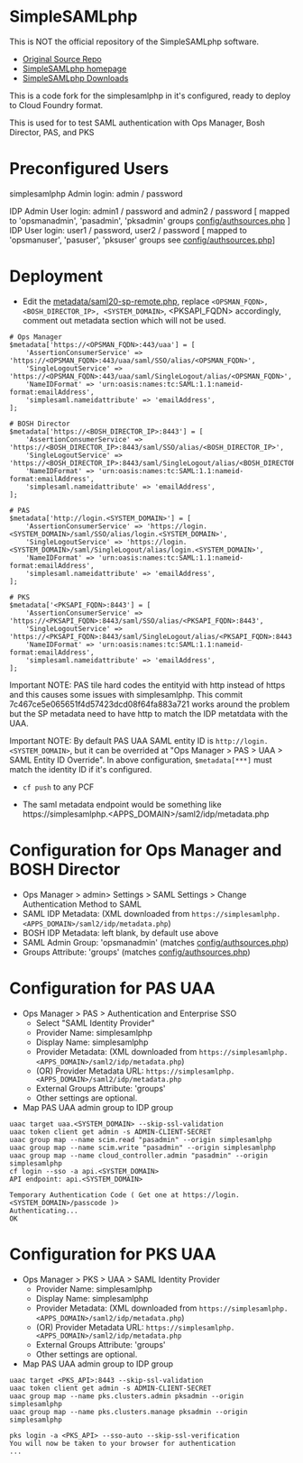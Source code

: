 SimpleSAMLphp
=============

This is NOT the official repository of the SimpleSAMLphp software.

* [Original Source Repo](https://github.com/simplesamlphp)
* [SimpleSAMLphp homepage](https://simplesamlphp.org)
* [SimpleSAMLphp Downloads](https://simplesamlphp.org/download)

This is a code fork for the simplesamlphp in it's configured, ready to deploy to Cloud Foundry format.

This is used for to test SAML authentication with Ops Manager, Bosh Director, PAS, and PKS

# Preconfigured Users
simplesamlphp Admin login: admin / password

IDP Admin User login: admin1 / password and admin2 / password [ mapped to 'opsmanadmin', 'pasadmin', 'pksadmin' groups [config/authsources.php](config/authsources.php) ]<br>
IDP User login: user1 / password, user2 / password [ mapped to 'opsmanuser', 'pasuser', 'pksuser' groups see [config/authsources.php](config/authsources.php)]


# Deployment 

* Edit the [metadata/saml20-sp-remote.php](metadata/saml20-sp-remote.php), replace `<OPSMAN_FQDN>, <BOSH_DIRECTOR_IP>, <SYSTEM_DOMAIN>`, <PKSAPI_FQDN> accordingly, comment out metadata section which will not be used. 

```
# Ops Manager
$metadata['https://<OPSMAN_FQDN>:443/uaa'] = [
    'AssertionConsumerService' => 'https://<OPSMAN_FQDN>:443/uaa/saml/SSO/alias/<OPSMAN_FQDN>',
    'SingleLogoutService' => 'https://<OPSMAN_FQDN>:443/uaa/saml/SingleLogout/alias/<OPSMAN_FQDN>',
    'NameIDFormat' => 'urn:oasis:names:tc:SAML:1.1:nameid-format:emailAddress',
    'simplesaml.nameidattribute' => 'emailAddress',
];

# BOSH Director
$metadata['https://<BOSH_DIRECTOR_IP>:8443'] = [
    'AssertionConsumerService' => 'https://<BOSH_DIRECTOR_IP>:8443/saml/SSO/alias/<BOSH_DIRECTOR_IP>',
    'SingleLogoutService' => 'https://<BOSH_DIRECTOR_IP>:8443/saml/SingleLogout/alias/<BOSH_DIRECTOR_IP>',
    'NameIDFormat' => 'urn:oasis:names:tc:SAML:1.1:nameid-format:emailAddress',
    'simplesaml.nameidattribute' => 'emailAddress',
];

# PAS 
$metadata['http://login.<SYSTEM_DOMAIN>'] = [
    'AssertionConsumerService' => 'https://login.<SYSTEM_DOMAIN>/saml/SSO/alias/login.<SYSTEM_DOMAIN>',
    'SingleLogoutService' => 'https://login.<SYSTEM_DOMAIN>/saml/SingleLogout/alias/login.<SYSTEM_DOMAIN>',
    'NameIDFormat' => 'urn:oasis:names:tc:SAML:1.1:nameid-format:emailAddress',
    'simplesaml.nameidattribute' => 'emailAddress',
];

# PKS
$metadata['<PKSAPI_FQDN>:8443'] = [
    'AssertionConsumerService' => 'https://<PKSAPI_FQDN>:8443/saml/SSO/alias/<PKSAPI_FQDN>:8443',
    'SingleLogoutService' => 'https://<PKSAPI_FQDN>:8443/saml/SingleLogout/alias/<PKSAPI_FQDN>:8443',
    'NameIDFormat' => 'urn:oasis:names:tc:SAML:1.1:nameid-format:emailAddress',
    'simplesaml.nameidattribute' => 'emailAddress',
];
```

Important NOTE: PAS tile hard codes the entityid with http instead of https and this causes some issues with simplesamlphp. This commit 7c467ce5e065651f4d57423dcd08f64fa883a721 works around the problem but the SP metadata need to have http to match the IDP metatdata with the UAA.

Important NOTE: By default PAS UAA SAML entity ID is `http://login.<SYSTEM_DOMAIN>`, but it can be overrided at "Ops Manager > PAS > UAA > SAML Entity ID Override". In above configuration, `$metadata[***]` must match the identity ID if it's configured. 

* `cf push` to any PCF

* The saml metadata endpoint would be something like https://simplesamlphp.<APPS_DOMAIN>/saml2/idp/metadata.php

# Configuration for Ops Manager and BOSH Director

*  Ops Manager > admin> Settings > SAML Settings > Change Authentication Method to SAML
  * SAML IDP Metadata: (XML downloaded from `https://simplesamlphp.<APPS_DOMAIN>/saml2/idp/metadata.php`)
  * BOSH IDP Metadata: left blank, by default use above
  * SAML Admin Group: 'opsmanadmin' (matches [config/authsources.php](config/authsources.php))
  * Groups Attribute: 'groups' (matches [config/authsources.php](config/authsources.php))

# Configuration for PAS UAA
* Ops Manager > PAS > Authentication and Enterprise SSO
  * Select "SAML Identity Provider"
  * Provider Name: simplesamlphp
  * Display Name: simplesamlphp
  * Provider Metadata: (XML downloaded from `https://simplesamlphp.<APPS_DOMAIN>/saml2/idp/metadata.php`)
  * (OR) Provider Metadata URL: `https://simplesamlphp.<APPS_DOMAIN>/saml2/idp/metadata.php`
  * External Groups Attribute: 'groups'
  * Other settings are optional.
* Map PAS UAA admin group to IDP group

```
uaac target uaa.<SYSTEM_DOMAIN> --skip-ssl-validation
uaac token client get admin -s ADMIN-CLIENT-SECRET
uaac group map --name scim.read "pasadmin" --origin simplesamlphp
uaac group map --name scim.write "pasadmin" --origin simplesamlphp
uaac group map --name cloud_controller.admin "pasadmin" --origin simplesamlphp
cf login --sso -a api.<SYSTEM_DOMAIN>
API endpoint: api.<SYSTEM_DOMAIN>

Temporary Authentication Code ( Get one at https://login.<SYSTEM_DOMAIN>/passcode )>
Authenticating...
OK
```

# Configuration for PKS UAA
* Ops Manager > PKS > UAA > SAML Identity Provider
  * Provider Name: simplesamlphp
  * Display Name: simplesamlphp
  * Provider Metadata: (XML downloaded from `https://simplesamlphp.<APPS_DOMAIN>/saml2/idp/metadata.php`)
  * (OR) Provider Metadata URL: `https://simplesamlphp.<APPS_DOMAIN>/saml2/idp/metadata.php`
  * External Groups Attribute: 'groups'
  * Other settings are optional.
* Map PAS UAA admin group to IDP group
	
```
uaac target <PKS_API>:8443 --skip-ssl-validation
uaac token client get admin -s ADMIN-CLIENT-SECRET
uaac group map --name pks.clusters.admin pksadmin --origin simplesamlphp
uaac group map --name pks.clusters.manage pksadmin --origin simplesamlphp

pks login -a <PKS_API> --sso-auto --skip-ssl-verification
You will now be taken to your browser for authentication
...
```